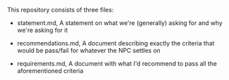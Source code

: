 This repository consists of three files:

- statement.md, A statement on what we're (generally) asking for and why we're asking for it

- recommendations.md, A document describing exactly the criteria that would be pass/fail for whatever the NPC settles on

- requirements.md, A document with what I'd recommend to pass all the aforementioned criteria
